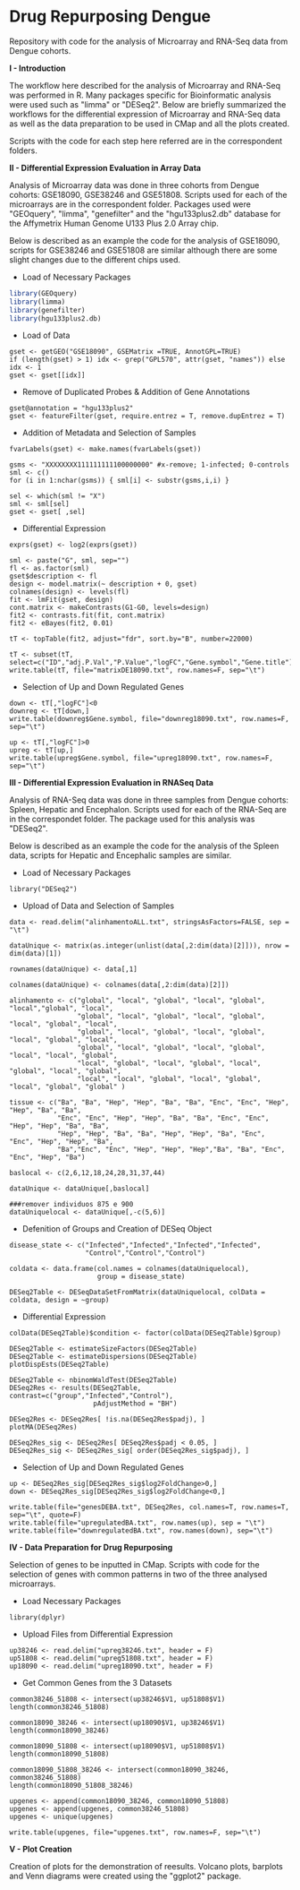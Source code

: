 # Drug Repurposing Dengue

Repository with code for the analysis of Microarray and RNA-Seq data from Dengue cohorts.

**I - Introduction**

The workflow here described for the analysis of Microarray and RNA-Seq was performed in R. Many packages specific for Bioinformatic 
analysis were used such as "limma" or "DESeq2". Below are briefly summarized the workflows for the differential expression of Microarray
and RNA-Seq data as well as the data preparation to be used in CMap and all the plots created. 

Scripts with the code for each step here referred are in the correspondent folders.

**II - Differential Expression Evaluation in Array Data**

Analysis of Microarray data was done in three cohorts from Dengue cohorts: GSE18090, GSE38246 and GSE51808. Scripts used for each of the microarrays are in the correspondent folder. Packages used were "GEOquery", "limma", "genefilter" and the "hgu133plus2.db" database for the Affymetrix Human Genome U133 Plus 2.0 Array chip.

Below is described as an example the code for the analysis of GSE18090, scripts for GSE38246 and GSE51808 are similar although there are some slight changes due to the different chips used.

- Load of Necessary Packages
```R
library(GEOquery)
library(limma)
library(genefilter)
library(hgu133plus2.db)
```

- Load of Data
```
gset <- getGEO("GSE18090", GSEMatrix =TRUE, AnnotGPL=TRUE)
if (length(gset) > 1) idx <- grep("GPL570", attr(gset, "names")) else idx <- 1
gset <- gset[[idx]]
```

- Remove of Duplicated Probes & Addition of Gene Annotations
```
gset@annotation = "hgu133plus2"
gset <- featureFilter(gset, require.entrez = T, remove.dupEntrez = T)
```

- Addition of Metadata and Selection of Samples
```
fvarLabels(gset) <- make.names(fvarLabels(gset))

gsms <- "XXXXXXXX111111111100000000" #x-remove; 1-infected; 0-controls
sml <- c()
for (i in 1:nchar(gsms)) { sml[i] <- substr(gsms,i,i) }

sel <- which(sml != "X")
sml <- sml[sel]
gset <- gset[ ,sel]
```

- Differential Expression
```
exprs(gset) <- log2(exprs(gset))

sml <- paste("G", sml, sep="")
fl <- as.factor(sml)
gset$description <- fl
design <- model.matrix(~ description + 0, gset)
colnames(design) <- levels(fl)
fit <- lmFit(gset, design)
cont.matrix <- makeContrasts(G1-G0, levels=design)
fit2 <- contrasts.fit(fit, cont.matrix)
fit2 <- eBayes(fit2, 0.01)

tT <- topTable(fit2, adjust="fdr", sort.by="B", number=22000)

tT <- subset(tT, select=c("ID","adj.P.Val","P.Value","logFC","Gene.symbol","Gene.title"))
write.table(tT, file="matrixDE18090.txt", row.names=F, sep="\t")
```

- Selection of Up and Down Regulated Genes
```
down <- tT[,"logFC"]<0
downreg <- tT[down,]
write.table(downreg$Gene.symbol, file="downreg18090.txt", row.names=F, sep="\t")

up <- tT[,"logFC"]>0
upreg <- tT[up,]
write.table(upreg$Gene.symbol, file="upreg18090.txt", row.names=F, sep="\t")
```
**III - Differential Expression Evaluation in RNASeq Data**

Analysis of RNA-Seq data was done in three samples from Dengue cohorts: Spleen, Hepatic and Encephalon. Scripts used for each of the RNA-Seq are in the correspondet folder. The package used for this analysis was "DESeq2".

Below is described as an example the code for the analysis of the Spleen data, scripts for Hepatic and Encephalic samples are similar.

- Load of Necessary Packages
```
library("DESeq2")
```

- Upload of Data and Selection of Samples
```
data <- read.delim("alinhamentoALL.txt", stringsAsFactors=FALSE, sep = "\t")

dataUnique <- matrix(as.integer(unlist(data[,2:dim(data)[2]])), nrow = dim(data)[1])

rownames(dataUnique) <- data[,1]

colnames(dataUnique) <- colnames(data[,2:dim(data)[2]])

alinhamento <- c("global", "local", "global", "local", "global", "local","global", "local",
                 "global", "local", "global", "local", "global", "local", "global", "local",
                 "global", "local", "global", "local", "global", "local", "global", "local",
                 "global", "local", "global", "local", "global", "local", "local", "global",
                 "local", "global", "local", "global", "local", "global", "local", "global",
                 "local", "local", "global", "local", "global", "local", "global", "global" )

tissue <- c("Ba", "Ba", "Hep", "Hep", "Ba", "Ba", "Enc", "Enc", "Hep", "Hep", "Ba", "Ba",
            "Enc", "Enc", "Hep", "Hep", "Ba", "Ba", "Enc", "Enc", "Hep", "Hep", "Ba", "Ba",
            "Hep", "Hep", "Ba", "Ba", "Hep", "Hep", "Ba", "Enc", "Enc", "Hep", "Hep", "Ba", 
            "Ba","Enc", "Enc", "Hep", "Hep", "Hep","Ba", "Ba", "Enc", "Enc", "Hep", "Ba")

baslocal <- c(2,6,12,18,24,28,31,37,44)

dataUnique <- dataUnique[,baslocal]

###remover individuos 875 e 900
dataUniquelocal <- dataUnique[,-c(5,6)]
```

- Defenition of Groups and Creation of DESeq Object
```
disease_state <- c("Infected","Infected","Infected","Infected",
                   "Control","Control","Control")

coldata <- data.frame(col.names = colnames(dataUniquelocal),
                      group = disease_state)

DESeq2Table <- DESeqDataSetFromMatrix(dataUniquelocal, colData = coldata, design = ~group)
```

- Differential Expression
``` 
colData(DESeq2Table)$condition <- factor(colData(DESeq2Table)$group)

DESeq2Table <- estimateSizeFactors(DESeq2Table)
DESeq2Table <- estimateDispersions(DESeq2Table)
plotDispEsts(DESeq2Table)

DESeq2Table <- nbinomWaldTest(DESeq2Table)
DESeq2Res <- results(DESeq2Table, contrast=c("group","Infected","Control"),
                     pAdjustMethod = "BH")

DESeq2Res <- DESeq2Res[ !is.na(DESeq2Res$padj), ]
plotMA(DESeq2Res)

DESeq2Res_sig <- DESeq2Res[ DESeq2Res$padj < 0.05, ]
DESeq2Res_sig <- DESeq2Res_sig[ order(DESeq2Res_sig$padj), ]
```

- Selection of Up and Down Regulated Genes
```
up <- DESeq2Res_sig[DESeq2Res_sig$log2FoldChange>0,]
down <- DESeq2Res_sig[DESeq2Res_sig$log2FoldChange<0,]

write.table(file="genesDEBA.txt", DESeq2Res, col.names=T, row.names=T, sep="\t", quote=F)
write.table(file="upregulatedBA.txt", row.names(up), sep = "\t")
write.table(file="downregulatedBA.txt", row.names(down), sep="\t")
```
**IV - Data Preparation for Drug Repurposing**

Selection of genes to be inputted in CMap. Scripts with code for the selection of genes with common patterns in two of the three analysed microarrays.

- Load Necessary Packages
```
library(dplyr)
```

- Upload Files from Differential Expression
```
up38246 <- read.delim("upreg38246.txt", header = F)
up51808 <- read.delim("upreg51808.txt", header = F)
up18090 <- read.delim("upreg18090.txt", header = F)
```

- Get Common Genes from the 3 Datasets
```
common38246_51808 <- intersect(up38246$V1, up51808$V1)
length(common38246_51808)

common18090_38246 <- intersect(up18090$V1, up38246$V1)
length(common18090_38246)

common18090_51808 <- intersect(up18090$V1, up51808$V1)
length(common18090_51808)

common18090_51808_38246 <- intersect(common18090_38246, common38246_51808)
length(common18090_51808_38246)

upgenes <- append(common18090_38246, common18090_51808)
upgenes <- append(upgenes, common38246_51808)
upgenes <- unique(upgenes)

write.table(upgenes, file="upgenes.txt", row.names=F, sep="\t")
```

**V - Plot Creation**

Creation of plots for the demonstration of reesults. Volcano plots, barplots and Venn diagrams were created using the "ggplot2" package.
